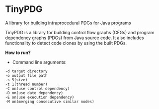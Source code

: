 TinyPDG
=======

A library for building intraprocedural PDGs for Java programs


TinyPDG is a library for building control flow graphs (CFGs) and program dependency graphs (PDGs) from Java source code. It also includes functionality to detect code clones by using the built PDGs. 




**How to run?**

- Command line arguments:

```
-d target directory 
-o output file path 
-s 5(size) 
-t 1(thread number) 
-C on(use control dependency) 
-D on(use date dependency) 
-E on(use execution dependency) 
-M on(merging consecutive similar nodes)
```
